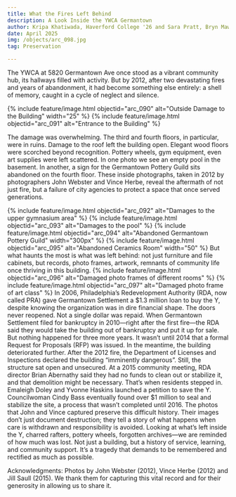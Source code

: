 ```yaml
---
title: What the Fires Left Behind
description: A Look Inside the YWCA Germantown
author: Kripa Khatiwada, Haverford College '26 and Sara Pratt, Bryn Mawr College'26
date: April 2025
img: /objects/arc_098.jpg
tag: Preservation

---
```


The YWCA at 5820 Germantown Ave once stood as a vibrant community hub, its hallways filled with activity. But by 2012, after two devastating fires and years of abandonment, it had become something else entirely: a shell of memory, caught in a cycle of neglect and silence.

{% include feature/image.html objectid="arc_090" alt="Outside Damage to the Building" width="25" %}
{% include feature/image.html objectid="arc_091" alt="Entrance to the Building" %}

The damage was overwhelming. The third and fourth floors, in particular, were in ruins. Damage to the roof left the building open. Elegant wood floors were scorched beyond recognition. Pottery wheels, gym equipment, even art supplies were left scattered. In one photo we see an empty pool in the basement. In another, a sign for the Germantown Pottery Guild sits abandoned on the fourth floor. These inside photographs, taken in 2012 by photographers John Webster and Vince Herbe, reveal the aftermath of not just fire, but a failure of city agencies to protect a space that once served generations.

{% include feature/image.html objectid="arc_092" alt="Damages to the upper gymnasium area" %}
{% include feature/image.html objectid="arc_093" alt="Damages to the pool" %}
{% include feature/image.html objectid="arc_094" alt="Abandoned Germantown Pottery Guild" width="300px" %}
{% include feature/image.html objectid="arc_095" alt="Abandoned Ceramics Room" width="50" %}
But what haunts the most is what was left behind: not just furniture and file cabinets, but records, photo frames, artwork, remnants of community life once thriving in this building. 
{% include feature/image.html objectid="arc_096" alt="Damaged photo frames of different rooms" %}
{% include feature/image.html objectid="arc_097" alt="Damaged photo frame of art class" %}
In 2006, Philadelphia’s Redevelopment Authority (RDA, now called PRA) gave Germantown Settlement a $1.3 million loan to buy the Y, despite knowing the organization was in dire financial shape. The doors never reopened. Not a single dollar was repaid. When Germantown Settlement filed for bankruptcy in 2010—right after the first fire—the RDA said they would take the building out of bankruptcy and put it up for sale. But nothing happened for three more years. It wasn’t until 2014 that a formal Request for Proposals (RFP) was issued. In the meantime, the building deteriorated further.
After the 2012 fire, the Department of Licenses and Inspections declared the building “imminently dangerous”. Still, the structure sat open and unsecured. At a 2015 community meeting, RDA director Brian Abernathy said they had no funds to clean out or stabilize it, and that demolition might be necessary. That’s when residents stepped in. Emaleigh Doley and Yvonne Haskins launched a petition to save the Y. Councilwoman Cindy Bass eventually found over $1 million to seal and stabilize the site, a process that wasn’t completed until 2016.
The photos that John and Vince captured preserve this difficult history. Their images don’t just document destruction; they tell a story of what happens when care is withdrawn and responsibility is avoided.
Looking at what’s left inside the Y, charred rafters, pottery wheels, forgotten archives—we are reminded of how much was lost. Not just a building, but a history of service, learning, and community support. It’s a tragedy that demands to be remembered and rectified as much as possible.

Acknowledgments:
Photos by John Webster (2012), Vince Herbe (2012) and Jill Saull (2015). We thank them for capturing this vital record and for their generosity in allowing us to share it.



